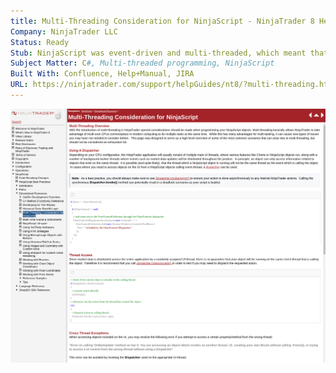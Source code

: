 ```yaml
---
title: Multi-Threading Consideration for NinjaScript - NinjaTrader 8 Help Guide
Company: NinjaTrader LLC
Status: Ready
Stub: NinjaScript was event-driven and multi-threaded, which meant that 3rd party C# developers needed to be aware of how to handle programming scenarios that sometimes needed to be dispatched between parallel threads.
Subject Matter: C#, Multi-threaded programming, NinjaScript
Built With: Confluence, Help+Manual, JIRA
URL: https://ninjatrader.com/support/helpGuides/nt8/?multi-threading.htm
---
```

![alt text](./img/multi.png)